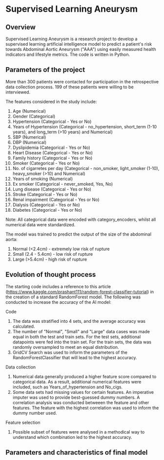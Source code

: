# Supervised Learning Aneurysm

## Overview 

Supervised Learning Aneurysm is a research project to develop a supervised learning artificial intelligence model to predict a patient's risk towards Abdominal Aortic Aneurysm ("AAA") using easily measured health indicators and lifestyle metrics. The code is written in Python. 


## Parameters of the project

More than 300 patients were contacted for participation in the retrospective data collection process. 199 of these patients were willing to be interviewed. 

The features considered in the study include:
1. Age (Numerical)
2. Gender (Categorical)
3. Hypertension (Categorical - Yes or No)
4. Years of Hypertension (Categorical - no_hypertension, short_term (1-10 years), and long_term (>10 years) and Numerical)
5. SBP (Numerical)
6. DBP (Numerical)
7. Dyslipidemia (Categorical - Yes or No)
8. Heart Disease (Categorical - Yes or No)
9. Family history (Categorical - Yes or No)
10. Smoker (Categorical - Yes or No)
11. No. of cigarretes per day (Categorical - non_smoker, light_smoker (1-10), heavy_smoker (>10) and Numerical)
12. Years of smoking (Numerical)
13. Ex smoker (Categorical - never_smoked, Yes, No)
14. Lung disease (Categorical - Yes or No)
15. Stroke (Categorical - Yes or No)
16. Renal impairment (Categorical - Yes or No)
17. Dialysis (Categorical - Yes or No)
18. Diabetes (Categorical - Yes or No)

Note: All categorical data were encoded with category_encoders, whilst all numerical data were standardized. 

The model was trained to predict the output of the size of the abdominal aorta:
1. Normal (<2.4cm) - extremely low risk of rupture
2. Small (2.4 - 5.4cm) - low risk of rupture 
3. Large (>5.4cm) - high risk of rupture 


## Evolution of thought process

The starting code includes a reference to this article (https://www.kaggle.com/prashant111/random-forest-classifier-tutorial) in the creation of a standard RandomForest model. The following was conducted to increase the accuracy of the AI model:

Code
1. The data was stratified into 4 sets, and the average accuracy was calculated. 
2. The number of "Normal", "Small" and "Large" data cases was made equal in both the test and train sets. For the test sets, additional datapoints were fed into the train set. For the train sets, the data was randomly oversampled to meet an equal distribution.
3. GridCV Search was used to inform the parameters of the RandomForestClassifier that will lead to the highest accuracy. 


Data collection 
1. Numerical data generally produced a higher feature score compared to categorical data. As a result, additional numerical features were included, such as Years_of_hypertension and No_cigs.
2. Some data sets had missing values for certain features. An imperative imputer was used to provide best-guessed dummy numbers. A correlation analysis was conducted betweeen the feature and other features. The feature with the highest correlation was used to inform the dummy number used. 

Feature selection 
1. Possible subset of features were analysed in a methodical way to understand which combination led to the highest accuracy. 


## Parameters and characteristics of final model


